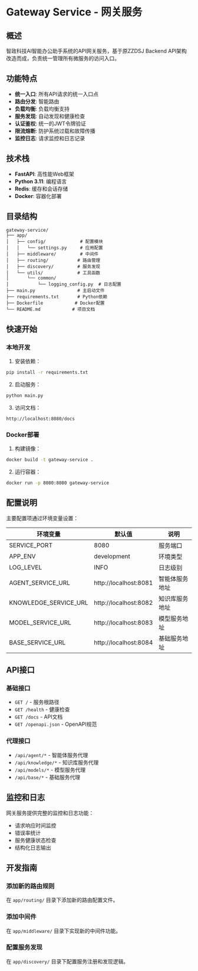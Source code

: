 # Gateway Service - 网关服务

## 概述

智政科技AI智能办公助手系统的API网关服务，基于原ZZDSJ Backend API架构改造而成，负责统一管理所有微服务的访问入口。

## 功能特点

- **统一入口**: 所有API请求的统一入口点
- **路由分发**: 智能路由
- **负载均衡**: 负载均衡支持
- **服务发现**: 自动发现和健康检查
- **认证鉴权**: 统一的JWT令牌验证
- **限流熔断**: 防护系统过载和故障传播
- **监控日志**: 请求监控和日志记录

## 技术栈

- **FastAPI**: 高性能Web框架
- **Python 3.11**: 编程语言
- **Redis**: 缓存和会话存储
- **Docker**: 容器化部署

## 目录结构

```
gateway-service/
├── app/
│   ├── config/             # 配置模块
│   │   └── settings.py     # 应用配置
│   ├── middleware/         # 中间件
│   ├── routing/           # 路由管理
│   ├── discovery/         # 服务发现
│   └── utils/             # 工具函数
│       └── common/
│           └── logging_config.py  # 日志配置
├── main.py                # 主启动文件
├── requirements.txt       # Python依赖
├── Dockerfile            # Docker配置
└── README.md            # 项目文档
```

## 快速开始

### 本地开发

1. 安装依赖：
```bash
pip install -r requirements.txt
```

2. 启动服务：
```bash
python main.py
```

3. 访问文档：
```
http://localhost:8080/docs
```

### Docker部署

1. 构建镜像：
```bash
docker build -t gateway-service .
```

2. 运行容器：
```bash
docker run -p 8080:8080 gateway-service
```

## 配置说明

主要配置项通过环境变量设置：

| 环境变量 | 默认值 | 说明 |
|---------|--------|------|
| SERVICE_PORT | 8080 | 服务端口 |
| APP_ENV | development | 环境类型 |
| LOG_LEVEL | INFO | 日志级别 |
| AGENT_SERVICE_URL | http://localhost:8081 | 智能体服务地址 |
| KNOWLEDGE_SERVICE_URL | http://localhost:8082 | 知识库服务地址 |
| MODEL_SERVICE_URL | http://localhost:8083 | 模型服务地址 |
| BASE_SERVICE_URL | http://localhost:8084 | 基础服务地址 |

## API接口

### 基础接口

- `GET /` - 服务根路径
- `GET /health` - 健康检查
- `GET /docs` - API文档
- `GET /openapi.json` - OpenAPI规范

### 代理接口

- `/api/agent/*` - 智能体服务代理
- `/api/knowledge/*` - 知识库服务代理
- `/api/models/*` - 模型服务代理
- `/api/base/*` - 基础服务代理

## 监控和日志

网关服务提供完整的监控和日志功能：

- 请求响应时间监控
- 错误率统计
- 服务健康状态检查
- 结构化日志输出

## 开发指南

### 添加新的路由规则

在 `app/routing/` 目录下添加新的路由配置文件。

### 添加中间件

在 `app/middleware/` 目录下实现新的中间件功能。

### 配置服务发现

在 `app/discovery/` 目录下配置服务注册和发现逻辑。

